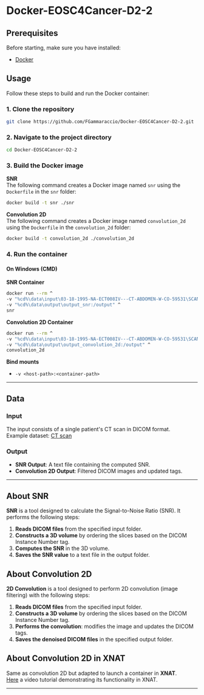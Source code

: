 # Docker-EOSC4Cancer-D2-2

## Prerequisites
Before starting, make sure you have installed:  
- [Docker](https://www.docker.com/)  

## Usage
Follow these steps to build and run the Docker container:

### 1. **Clone the repository**
   ```sh
   git clone https://github.com/FGammaraccio/Docker-EOSC4Cancer-D2-2.git
   ```

### 2. **Navigate to the project directory**
   ```sh
   cd Docker-EOSC4Cancer-D2-2
   ```

### 3. **Build the Docker image**
   **SNR**  
   The following command creates a Docker image named `snr` using the `Dockerfile` in the `snr` folder:
   ```sh
   docker build -t snr ./snr
   ```
   **Convolution 2D**    
   The following command creates a Docker image named `convolution_2d` using the `Dockerfile` in the `convolution_2d` folder:
   ```sh
   docker build -t convolution_2d ./convolution_2d
   ```

### 4. **Run the container**
#### On Windows (CMD)
   **SNR Container**  
   ```sh
   docker run --rm ^
  -v "%cd%\data\input\03-18-1995-NA-ECT008IV---CT-ABDOMEN-W-CO-59531\SCANS\2\DICOM:/input" ^
  -v "%cd%\data\output\output_snr:/output" ^
  snr
   ```
   **Convolution 2D Container**  
   ```sh
   docker run --rm ^
  -v "%cd%\data\input\03-18-1995-NA-ECT008IV---CT-ABDOMEN-W-CO-59531\SCANS\2\DICOM:/input" ^
  -v "%cd%\data\output\output_convolution_2d:/output" ^
  convolution_2d
   ```
   **Bind mounts**  
   - `-v <host-path>:<container-path>` 


---

## Data

### Input
The input consists of a single patient's CT scan in DICOM format.  
Example dataset: [CT scan](https://xnat.health-ri.nl/app/action/DisplayItemAction/search_element/xnat%3ActSessionData/search_field/xnat%3ActSessionData.ID/search_value/BMIAXNAT_E87500/popup/false/project/eosc4cancer_tcga_coad)

### Output
- **SNR Output**: A text file containing the computed SNR.
- **Convolution 2D Output**: Filtered DICOM images and updated tags.

---

## About SNR 
**SNR** is a tool designed to calculate the Signal-to-Noise Ratio (SNR). It performs the following steps:

1. **Reads DICOM files** from the specified input folder.
2. **Constructs a 3D volume** by ordering the slices based on the DICOM Instance Number tag.
3. **Computes the SNR** in the 3D volume.
4. **Saves the SNR value** to a text file in the output folder.

## About Convolution 2D
**2D Convolution** is a tool designed to perform 2D convolution (image filtering) with the following steps:

1. **Reads DICOM files** from the specified input folder.
2. **Constructs a 3D volume** by ordering the slices based on the DICOM Instance Number tag.
3. **Performs the convolution**: modifies the image and updates the DICOM tags.
4. **Saves the denoised DICOM files** in the specified output folder.

## About Convolution 2D in XNAT
Same as convolution 2D but adapted to launch a container in **XNAT**.  
[Here](https://drive.google.com/drive/folders/1-TaOmXurFRz_Z5HH44pAyF7tUXEltCDP?usp=drive_link) a video tutorial demonstrating its functionality in XNAT.

---



